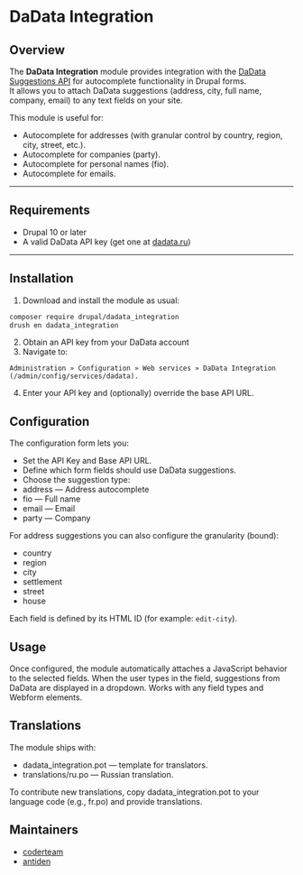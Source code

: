 # DaData Integration

## Overview
The **DaData Integration** module provides integration with the [DaData Suggestions API](https://dadata.ru/api/suggest/) for autocomplete functionality in Drupal forms.  
It allows you to attach DaData suggestions (address, city, full name, company, email) to any text fields on your site.

This module is useful for:
- Autocomplete for addresses (with granular control by country, region, city, street, etc.).
- Autocomplete for companies (party).
- Autocomplete for personal names (fio).
- Autocomplete for emails.

---

## Requirements
- Drupal 10 or later
- A valid DaData API key (get one at [dadata.ru](https://dadata.ru/))

---

## Installation
1. Download and install the module as usual:
  ```bash
  composer require drupal/dadata_integration
  drush en dadata_integration
  ```
2.	Obtain an API key from your DaData account
3.	Navigate to:
  ```
  Administration » Configuration » Web services » DaData Integration (/admin/config/services/dadata).
  ```
4.	Enter your API key and (optionally) override the base API URL.

## Configuration
The configuration form lets you:
- Set the API Key and Base API URL.
- Define which form fields should use DaData suggestions.
- Choose the suggestion type:
- address — Address autocomplete
- fio — Full name
- email — Email
- party — Company

For address suggestions you can also configure the granularity (bound):
- country
- region
- city
- settlement
- street
- house

Each field is defined by its HTML ID (for example: `edit-city`).

## Usage
Once configured, the module automatically attaches a JavaScript behavior to the selected fields.
When the user types in the field, suggestions from DaData are displayed in a dropdown.
Works with any field types and Webform elements.

## Translations
The module ships with:
- dadata_integration.pot — template for translators.
- translations/ru.po — Russian translation.

To contribute new translations, copy dadata_integration.pot to your language code (e.g., fr.po) and provide translations.

## Maintainers
- [coderteam](https://coderteam.ru)
- [antiden](https://www.drupal.org/u/antiden)
